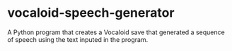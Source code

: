 # vocaloid-speech-generator
 A Python program that creates a Vocaloid save that generated a sequence of speech using the text inputed in the program.
